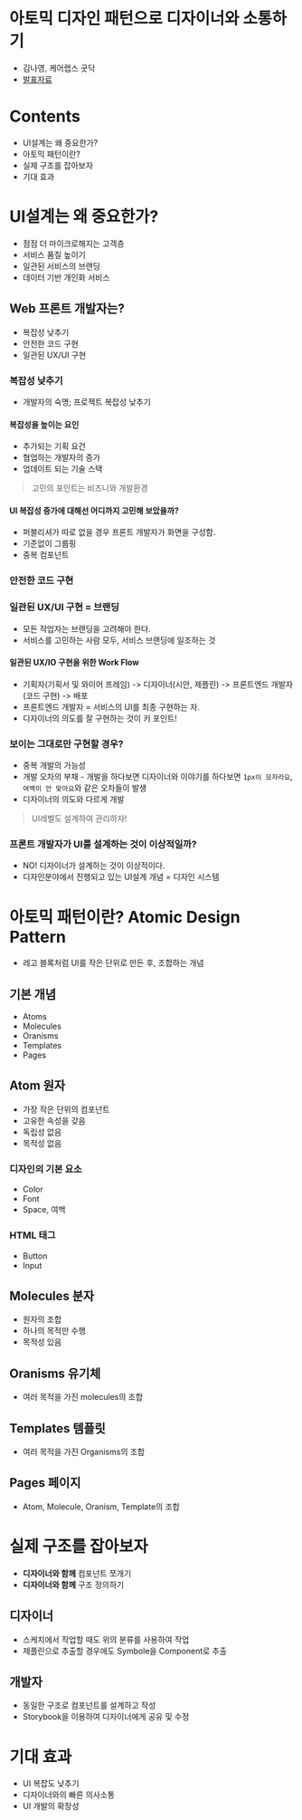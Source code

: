 # 아토믹 디자인 패턴으로 디자이너와 소통하기
- 김나영, 케어랩스 굿닥
- [발표자료](https://speakerdeck.com/feel5ny/atomig-paeteoneuro-dijaineowa-hyeobeobhagi)

# Contents
- UI설계는 왜 중요한가?
- 아토믹 패턴이란?
- 실제 구조를 잡아보자
- 기대 효과

# UI설계는 왜 중요한가?
- 점점 더 마이크로해지는 고객층
- 서비스 품질 높이기
- 일관된 서비스의 브랜딩
- 데이터 기반 개인화 서비스

## Web 프론트 개발자는?
- 복잡성 낮추기
- 안전한 코드 구현
- 일관된 UX/UI 구현

### 복잡성 낮추기
- 개발자의 숙명; 프로젝트 복잡성 낮추기

#### 복잡성을 높이는 요인
- 추가되는 기획 요건
- 협업하는 개발자의 증가
- 업데이트 되는 기술 스택

> 고민의 포인트는 비즈니와 개발환경

#### UI 복잡성 증가에 대해선 어디까지 고민해 보았을까?
- 퍼블리셔가 따로 없을 경우 프론트 개발자가 화면을 구성함.
- 기준없이 그룹핑
- 중복 컴포넌트

### 안전한 코드 구현

### 일관된 UX/UI 구현 = 브랜딩
- 모든 작업자는 브랜딩을 고려해야 한다.
- 서비스를 고민하는 사람 모두, 서비스 브랜딩에 일조하는 것

#### 일관된 UX/IO 구현을 위한 Work Flow
- 기획자(기획서 및 와이어 프레임) -> 디자이너(시안, 제플린) -> 프론트엔드 개발자(코드 구현) -> 배포
- 프론트엔드 개발자 = 서비스의 UI를 최종 구현하는 자.
- 디자이너의 의도를 잘 구현하는 것이 키 포인트!

### 보이는 그대로만 구현할 경우?
- 중복 개발의 가능성
- 개발 오차의 부채 - 개발을 하다보면 디자이너와 이야기를 하다보면 `1px이 모자라요`, `여백이 안 맞아요`와 같은 오차들이 발생
- 디자이너의 의도와 다르게 개발

> UI레벨도 설계하여 관리하자!

### 프론트 개발자가 UI를 설계하는 것이 이상적일까?
- NO! 디자이너가 설계하는 것이 이상적이다.
- 디자인분야에서 진행되고 있는 UI설계 개념 = 디자인 시스템

# 아토믹 패턴이란? Atomic Design Pattern
- 레고 블록처럼 UI를 작은 단위로 만든 후, 조합하는 개념

## 기본 개념
- Atoms
- Molecules
- Oranisms
- Templates
- Pages

## Atom 원자
- 가장 작은 단위의 컴포넌트
- 고유한 속성을 갖음
- 독립성 없음
- 목적성 없음

### 디자인의 기본 요소
- Color
- Font
- Space, 여백

### HTML 태그
- Button
- Input

## Molecules 분자
- 원자의 조합
- 하나의 목적만 수행
- 목적성 있음

## Oranisms 유기체
- 여러 목적을 가진 molecules의 조합

## Templates 템플릿
- 여러 목적을 가진 Organisms의 조합

## Pages 페이지
- Atom, Molecule, Oranism, Template의 조합

# 실제 구조를 잡아보자
- **디자이너와 함께** 컴포넌트 쪼개기
- **디자이너와 함께** 구조 정의하기

## 디자이너
- 스케치에서 작업할 때도 위의 분류를 사용하여 작업
- 제플린으로 추출할 경우에도 Symbole을 Component로 추출

## 개발자
- 동일한 구조로 컴포넌트를 설계하고 작성
- Storybook을 이용하여 디자이너에게 공유 및 수정

# 기대 효과
- UI 복잡도 낮추기
- 디자이너와의 빠른 의사소통
- UI 개발의 확장성
